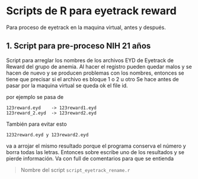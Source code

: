 ﻿# Scripts de R para eyetrack reward
Para proceso de eyetrack en la maquina virtual, antes y después.

## 1. Script para pre-proceso NIH 21 años
Script para arreglar los nombres de los archivos EYD de Eyetrack de Reward del
grupo de anemia. Al hacer el registro pueden quedar malos y se hacen de nuevo y se
producen problemas con los nombres, entonces se tiene que precisar si el archivo es 
bloque 1 o 2 u otro 
Se hace antes de pasar por la maquina virtual se queda ok el file id.

por ejemplo se pasa de 

    123reward.eyd    -> 123reward1.eyd
    123reward_2.eyd  -> 123reward2.eyd
 
También para evitar esto

    1232reward.eyd y 123reward2.eyd

va a arrojar el mismo resultado porque el programa conserva el número y borra todas
las letras. Entonces sobre escribe uno de los resultados y se pierde información.
Va con full de comentarios para que se entienda

> Nombre del script `script_eyetrack_rename.r`
